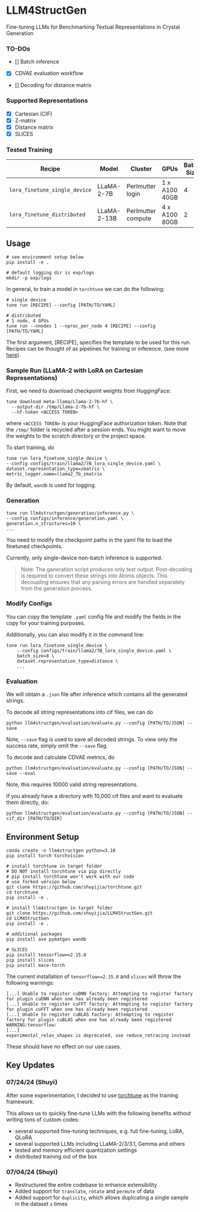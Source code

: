 # LLM4StructGen
Fine-tuning LLMs for Benchmarking Textual Representations in Crystal Generation

### TO-DOs
- [] Batch inference
- [x] CDVAE evaluation workflow
- [] Decoding for distance matrix

### Supported Representations
- [x] Cartesian (CIF)
- [x] Z-matrix
- [x] Distance matrix
- [x] SLICES

### Tested Training
| Recipe                      | Model       | Cluster                 | GPUs          | Batch Size | VRAM | Time (hrs) |
|-----------------------------|-------------|-------------------------|---------------|------------|---------------------|----------------------|
| `lora_finetune_single_device` | LLaMA-2-7B  | Perlmutter login   | 1 x A100 40GB | 4          | 15GB/GPU               | 1-2/epoch            |
| `lora_finetune_distributed`   | LLaMA-2-13B | Perlmutter compute | 4 x A100 80GB | 2          | 20GB/GPU               | 1 /epoch             |

## Usage
```
# see environment setup below
pip install -e .

# default logging dir is exp/logs
mkdir -p exp/logs
```

In general, to train a model in `torchtune` we can do the following:

```
# single device
tune run [RECIPE] --config [PATH/TO/YAML]

# distributed 
# 1 node, 4 GPUs
tune run --nnodes 1 --nproc_per_node 4 [RECIPE] --config [PATH/TO/YAML]
```

The first argument, [RECIPE], specifies the template to be used for this run. Recipes can be thought of as pipelines for training or inference. (see more [here](https://pytorch.org/torchtune/main/deep_dives/recipe_deepdive.html)).

### Sample Run (LLaMA-2 with LoRA on Cartesian Representations)
First, we need to download checkpoint weights from HuggingFace:
```
tune download meta-llama/Llama-2-7b-hf \
  --output-dir /tmp/Llama-2-7b-hf \
  --hf-token <ACCESS TOKEN>
```
where `<ACCESS TOKEN>` is your HuggingFace authorization token. Note that the `/tmp/` folder is recycled after a session ends. You might want to move the weights to the scratch directory or the project space.

To start training, do

```
tune run lora_finetune_single_device \
--config configs/train/llama2/7B_lora_single_device.yaml \
dataset.representation_type=zmatrix \
metric_logger.name=llama2_7b_zmatrix
```

By default, `wandb` is used for logging.

### Generation
```
tune run llm4structgen/generation/inference.py \
--config configs/inference/generation.yaml \
generation.n_structures=10 \
...
```

You need to modify the checkpoint paths in the yaml file to load the finetuned checkpoints.

Currently, only single-device non-batch inference is supported. 

> Note: The generation script produces only text output. Post-decoding is required to convert these strings into Atoms objects. This decoupling ensures that any parsing errors are handled separately from the generation process.

### Modify Configs
You can copy the template `.yaml` config file and modify the fields in the copy for your training purposes. 

Additionally, you can also modify it in the command line:

```
tune run lora_finetune_single_device \
    --config configs/train/llama2/7B_lora_single_device.yaml \
    batch_size=8 \
    dataset.representation_type=distance \
    ...
```

### Evaluation
We will obtain a `.json` file after inference which contains all the generated strings.

To decode all string representations into cif files, we can do
```
python llm4structgen/evaluation/evaluate.py --config [PATH/TO/JSON] --save
```
Note, `--save` flag is used to save all decoded strings. To view only the success rate, simply omit the `--save` flag.

To decode and calculate CDVAE metrics, do
```
python llm4structgen/evaluation/evaluate.py --config [PATH/TO/JSON] --save --eval
```
Note, this requires 10000 valid string representations.

If you already have a directory with 10,000 cif files and want to evaluate them directly, do:

```
python llm4structgen/evaluation/evaluate.py --config [PATH/TO/JSON] --cif_dir [PATH/TO/DIR]
```

## Environment Setup
```
conda create -n llm4structgen python=3.10
pip install torch torchvision

# install torchtune in target folder
# DO NOT install torchtune via pip directly 
# pip install torchtune won't work with our code
# use forked version below 
git clone https://github.com/shuyijia/torchtune.git
cd torchtune
pip install -e .

# install llm4structgen in target folder
git clone https://github.com/shuyijia/LLM4StructGen.git
cd LLM4StructGen
pip install -e .

# additional packages
pip install ase pymatgen wandb

# SLICES
pip install tensorflow==2.15.0
pip install slices
pip install mace-torch
```

The current installation of `tensorflow==2.15.0` and `slices` will throw the following warnings:

```
[...] Unable to register cuDNN factory: Attempting to register factory for plugin cuDNN when one has already been registered
[...] Unable to register cuFFT factory: Attempting to register factory for plugin cuFFT when one has already been registered
[...] Unable to register cuBLAS factory: Attempting to register factory for plugin cuBLAS when one has already been registered
WARNING:tensorflow:
[...]
experimental_relax_shapes is deprecated, use reduce_retracing instead
```

These should have no effect on our use cases.

## Key Updates
### 07/24/24 (Shuyi)
After some experimentation, I decided to use [torchtune](https://github.com/pytorch/torchtune) as the training framework. 

This allows us to quickly fine-tune LLMs with the following benefits without writing tons of custom codes:
- several supported fine-tuning techniques, e.g. full fine-tuning, LoRA, QLoRA
- several supported LLMs including LLaMA-2/3/3.1, Gemma and others 
- tested and memory efficient quantization settings
- distributed training out of the box 

### 07/04/24 (Shuyi)
- Restructured the entire codebase to enhance extensibility
- Added support for `translate`, `rotate` and `permute` of data
- Added support for `duplicity`, which allows duplicating a single sample in the dataset `x` times
